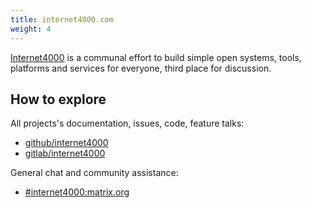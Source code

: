 ```yaml
---
title: internet4000.com
weight: 4
---
```


<a href="https://internet4000.com">Internet4000</a> is a communal
effort to build simple open systems, tools, platforms and services for everyone, third place for discussion.

## How to explore

All projects's documentation, issues, code, feature talks:

- [github/internet4000](https://github.com/internet4000)
- [gitlab/internet4000](https://gitlab.com/internet4000)


General chat and community assistance:

- [#internet4000:matrix.org](https://app.element.io/#/room/#internet4000:matrix.org)
